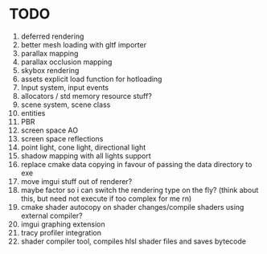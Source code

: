 # TODO

1. deferred rendering
2. better mesh loading with gltf importer
3. parallax mapping
4. parallax occlusion mapping
5. skybox rendering
6. assets explicit load function for hotloading 
7. Input system, input events
8. allocators / std memory resource stuff?
9. scene system, scene class
10. entities
11. PBR
12. screen space AO
13. screen space reflections
14. point light, cone light, directional light
15. shadow mapping with all lights support
16. replace cmake data copying in favour of passing the data directory to exe
17. move imgui stuff out of renderer?
18. maybe factor so i can switch the rendering type on the fly? (think about this, but need not execute if too complex for me rn)
19. cmake shader autocopy on shader changes/compile shaders using external compiler?
20. imgui graphing extension
21. tracy profiler integration
22. shader compiler tool, compiles hlsl shader files and saves bytecode
